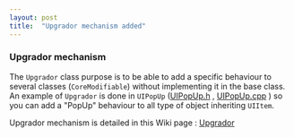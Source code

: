 ```yaml
---
layout: post
title:  "Upgrador mechanism added"
---
```


### Upgrador mechanism

The `Upgrador` class purpose is to be able to add a specific behaviour to several classes (`CoreModifiable`) without implementing it in the base class.
An example of `Upgrador` is done in `UIPopUp` ([UIPopUp.h](https://github.com/Kigs-framework/kigs/blob/master/framework/2DLayers/Headers/UI/UIPopUp.h) ,  [UIPopUp.cpp](https://github.com/Kigs-framework/kigs/blob/master/framework/2DLayers/Sources/UI/UIPopUp.cpp) ) so you can add a "PopUp" behaviour to all type of object inheriting `UIItem`. 

Upgrador mechanism is detailed in this Wiki page : [Upgrador](https://github.com/Kigs-framework/kigs/wiki/Upgrador) 

